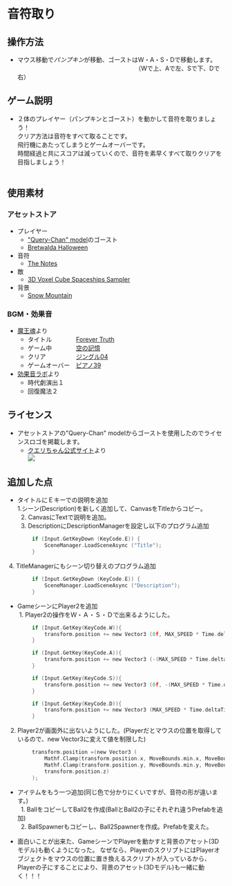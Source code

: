 # 音符取り  
## 操作方法
 - マウス移動で*パンプキン*が移動、ゴーストはW・A・S・Dで移動します。                   
　　　　　　　　　　　　　　　　（Wで上、Aで左、Sで下、Dで右）

## ゲーム説明
 - ２体のプレイヤー（パンプキンとゴースト）を動かして音符を取りましょう！  
   クリア方法は音符をすべて取ることです。  
   飛行機にあたってしまうとゲームオーバーです。  
   時間経過と共にスコアは減っていくので、音符を素早くすべて取りクリアを目指しましょう！  
   
## 使用素材
### アセットストア
 - プレイヤー  
    - ["Query-Chan" model](http://u3d.as/8Bh)のゴースト  
   - [Bretwalda Halloween](http://u3d.as/CfA)  
 - 音符  
   - [The Notes](http://u3d.as/7Lz)  
 - 敵  
   - [3D Voxel Cube Spaceships Sampler](http://u3d.as/w1e)  
 - 背景  
   - [Snow Mountain](http://u3d.as/a4i)  
   
### BGM・効果音  
 - [魔王魂](http://maoudamashii.jokersounds.com/)より
    - タイトル　　　　[Forever Truth](http://maoudamashii.jokersounds.com/archives/song_17_forever_truth.html)  
    - ゲーム中　　　　[空の記憶](http://maoudamashii.jokersounds.com/archives/song_18_karano_kioku.html)  
    - クリア　　　　　[ジングル04](http://maoudamashii.jokersounds.com/archives/se_maoudamashii_jingle04.html)  
    - ゲームオーバー　[ピアノ39](http://maoudamashii.jokersounds.com/archives/bgm_maoudamashii_piano39.html)  
 - [効果音ラボ](http://soundeffect-lab.info/)より
    - 時代劇演出１  
    - 回復魔法２  
## ライセンス
 - アセットストアの"Query-Chan" modelからゴーストを使用したのでライセンスロゴを掲載します。  
    - [クエリちゃん公式サイト](http://query-chan.com/)より  
![](http://query-chan.com/wp-content/uploads/2016/08/02_%E3%82%AF%E3%82%A8%E3%83%AA%E3%81%A1%E3%82%83%E3%82%93%E3%83%A9%E3%82%A4%E3%82%BB%E3%83%B3%E3%82%B9%E3%83%AD%E3%82%B4-e1472646888241-300x256.png)  
 
## 追加した点
 - タイトルにＥキーでの説明を追加  
      1.シーン(Description)を新しく追加して、CanvasをTitleからコピー。  
   2. CanvasにTextで説明を追加。  
   3. DescriptionにDescriptionManagerを設定し以下のプログラム追加
```c
		if (Input.GetKeyDown (KeyCode.E)) {
			SceneManager.LoadSceneAsync ("Title");
		}
```
  4. TitleManagerにもシーン切り替えのプログラム追加
```c
		if (Input.GetKeyDown (KeyCode.E)) {
			SceneManager.LoadSceneAsync ("Description");
		}
```
 - GameシーンにPlayer2を追加  
  1. Player2の操作をＷ・Ａ・Ｓ・Ｄで出来るようにした。
```c
		if (Input.GetKey(KeyCode.W)){
			transform.position += new Vector3 (0f, MAX_SPEED * Time.deltaTime, 0f);
		}

		if (Input.GetKey(KeyCode.A)){
			transform.position += new Vector3 (-(MAX_SPEED * Time.deltaTime), 0f, 0f);
		}

		if (Input.GetKey(KeyCode.S)){
			transform.position += new Vector3 (0f, -(MAX_SPEED * Time.deltaTime), 0f);
		}

		if (Input.GetKey(KeyCode.D)){
			transform.position += new Vector3 (MAX_SPEED * Time.deltaTime, 0f, 0f);
		}

```  
  2. Player2が画面外に出ないようにした。(Playerだとマウスの位置を取得しているので、new Vector3に変えて値を制限した)  
```c
		transform.position =(new Vector3 (
			Mathf.Clamp(transform.position.x, MoveBounds.min.x, MoveBounds.max.x),
			Mathf.Clamp(transform.position.y, MoveBounds.min.y, MoveBounds.max.y),
			transform.position.z)
		);
```  
 - アイテムをもう一つ追加(同じ色で分かりにくいですが、音符の形が違います。)  
   1. BallをコピーしてBall2を作成(BallとBall2の子にそれぞれ違うPrefabを追加)  
   2. BallSpawnerもコピーし、Ball2Spawnerを作成。Prefabを変えた。 

 - 面白いことが出来た、GameシーンでPlayerを動かすと背景のアセット(3Dモデル)も動くようになった。
   なぜなら、PlayerのスクリプトにはPlayerオブジェクトをマウスの位置に置き換えるスクリプトが入っているから、
   Playerの子にすることにより、背景のアセット(3Dモデル)も一緒に動く！！！



